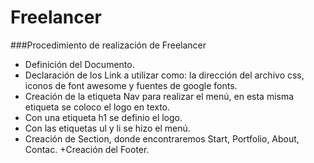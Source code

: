 # Freelancer

###Procedimiento de realización de Freelancer

+ Definición del Documento.
+ Declaración de los Link a utilizar como: la dirección del archivo css, iconos de font awesome y fuentes de google fonts.
+ Creación de la etiqueta Nav para realizar el menú, en esta misma etiqueta se coloco el logo en texto.
+ Con una etiqueta h1 se definio el logo.
+ Con las etiquetas ul y li se hizo el menú.
+ Creación de Section, donde encontraremos Start, Portfolio, About, Contac.
+Creación del Footer.